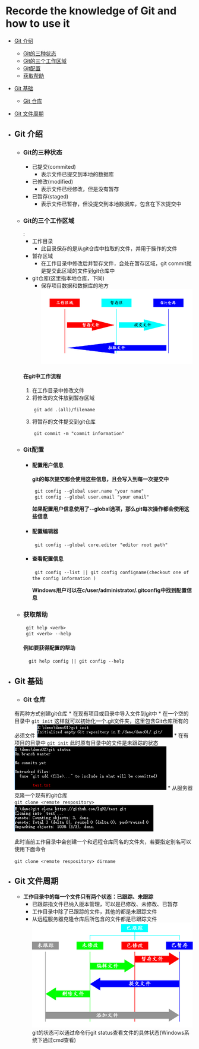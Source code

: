 # Recorde the knowledge of Git and how to use it
* [Git 介绍](#introduce)
	* [Git的三种状态](#status)
	* [Git的三个工作区域](#work_area)
	* [Git配置](#config)
	* [获取帮助](#help)
* [Git 基础](#base)	
	* [Git 仓库](#repository)
* [Git 文件周期](#lifestyle)	

* ## <h2 id='introduce'>Git 介绍</h2>
	* ### <h3 id='status'>Git的三种状态</h3>
		* 已提交(commited)
			* 表示文件已提交到本地的数据库
		* 已修改(modified)
			* 表示文件已经修改，但是没有暂存
		* 已暂存(staged)
			* 表示文件已暂存，但没提交到本地数据库，包含在下次提交中
	* ### <h3 id='work_area'>Git的三个工作区域</h3>: 
		* 工作目录
			* 此目录保存的是从git仓库中拉取的文件，并用于操作的文件
		* 暂存区域
			* 在工作目录中修改后并暂存文件，会处在暂存区域，git commit就是提交此区域的文件到git仓库中
		* git仓库(这里指本地仓库，下同)
			* 保存项目数据和数据库的地方
		![area](area.jpg)
		#### 在git中工作流程
		1. 在工作目录中修改文件
		2. 将修改的文件放到暂存区域
		```
			git add .(all)/filename
		```
		3. 将暂存的文件提交到git仓库
		```
			git commit -m "commit information"
		```
	* ### <h3 id='config'>Git配置</h3>	
		* #### 配置用户信息
			**git的每次提交都会使用这些信息，且会写入到每一次提交中**
			```
			 git config --global user.name "your name"
			 git config --global user.email "your email"
			```
			**如果配置用户信息使用了--global选项，那么git每次操作都会使用这些信息**
		* #### 配置编辑器
			```
			 git config --global core.editor "editor root path"
			```	
		* #### 查看配置信息
			```
			 git config --list || git config configname(checkout one of the config information )
			```	
			**Windows用户可以在c/user/administrator/.gitconfig中找到配置信息**
	* ### <h3 id='help'>获取帮助</h3>
		```
		 git help <verb>
		 git <verb> --help	
		```
		#### 例如要获得配置的帮助
			git help config || git config --help
* ## <h2 id='base'>Git 基础</h2>
	* ### <h3 id='repository'>Git 仓库</h3>	
	有两种方式创建git仓库
		* 在现有项目或目录中导入文件到git中
			* 在一个空的目录中
				```
					git init
				```
				这样就可以初始化一个.git文件夹，这里包含Git仓库所有的必须文件
				![empty](src/base/empty.png)
			* 在有项目的目录中
				```
					git init
				```	
				此时原有目录中的文件是未跟踪的状态
				![has](src/base/has.png)
		* 从服务器克隆一个现有的git仓库	
			```
				git clone <remote respository>
			```	
			![clone](src/base/clone.png)
			<p>此时当前工作目录中会创建一个和远程仓库同名的文件夹，若要指定别名可以使用下面命令</p>
			```
				git clone <remote respository> dirname
			```
* ## <h2 id='lifestyle'>Git 文件周期</h2>
	* **工作目录中的每一个文件只有两个状态：已跟踪、未跟踪**
		* 已跟踪指文件已纳入版本管理，可以是已修改、未修改、已暂存
		* 工作目录中除了已跟踪的文件，其他的都是未跟踪文件
		* 从远程服务器克隆仓库后所包含的文件都是已跟踪文件
		![lifestyle](src/life/lifecycle.jpg)
git的状态可以通过命令行git status查看文件的具体状态(Windows系统下通过cmd查看)	


